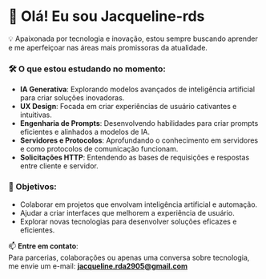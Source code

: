# 👋 Olá! Eu sou Jacqueline-rds

💡 Apaixonada por tecnologia e inovação, estou sempre buscando aprender e me aperfeiçoar nas áreas mais promissoras da atualidade.

### 🛠️ O que estou estudando no momento:
- **IA Generativa**: Explorando modelos avançados de inteligência artificial para criar soluções inovadoras.
- **UX Design**: Focada em criar experiências de usuário cativantes e intuitivas.
- **Engenharia de Prompts**: Desenvolvendo habilidades para criar prompts eficientes e alinhados a modelos de IA.
- **Servidores e Protocolos**: Aprofundando o conhecimento em servidores e como protocolos de comunicação funcionam.
- **Solicitações HTTP**: Entendendo as bases de requisições e respostas entre cliente e servidor.

### 🚀 Objetivos:
- Colaborar em projetos que envolvam inteligência artificial e automação.
- Ajudar a criar interfaces que melhorem a experiência de usuário.
- Explorar novas tecnologias para desenvolver soluções eficazes e eficientes.

📫 **Entre em contato**:  
Para parcerias, colaborações ou apenas uma conversa sobre tecnologia, me envie um e-mail: **jacqueline.rda2905@gmail.com**
